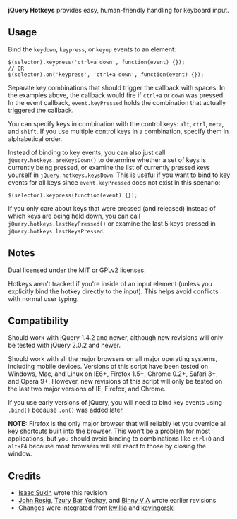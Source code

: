 **jQuery Hotkeys** provides easy, human-friendly handling for keyboard input.

## Usage

Bind the `keydown`, `keypress`, or `keyup` events to an element:

    $(selector).keypress('ctrl+a down', function(event) {});
    // OR
    $(selector).on('keypress', 'ctrl+a down', function(event) {});

Separate key combinations that should trigger the callback with spaces. In the
examples above, the callback would fire if `ctrl+a` *or* `down` was pressed. In
the event callback, `event.keyPressed` holds the combination that actually
triggered the callback.

You can specify keys in combination with the control keys: `alt`, `ctrl`,
`meta`, and `shift`. If you use multiple control keys in a combination, specify
them in alphabetical order.

Instead of binding to key events, you can also just call
`jQuery.hotkeys.areKeysDown()` to determine whether a set of keys is currently
being pressed, or examine the list of currently pressed keys yourself in
`jQuery.hotkeys.keysDown`. This is useful if you want to bind to key events for
all keys since `event.keyPressed` does not exist in this scenario:

    $(selector).keypress(function(event) {});

If you only care about keys that were pressed (and released) instead of which
keys are being held down, you can call `jQuery.hotkeys.lastKeyPressed()` or
examine the last 5 keys pressed in `jQuery.hotkeys.lastKeysPressed`.

## Notes

Dual licensed under the MIT or GPLv2 licenses.

Hotkeys aren't tracked if you're inside of an input element (unless you
explicitly bind the hotkey directly to the input). This helps avoid conflicts
with normal user typing.

## Compatibility

Should work with jQuery 1.4.2 and newer, although new revisions will only be
tested with jQuery 2.0.2 and newer.

Should work with all the major browsers on all major operating systems,
including mobile devices. Versions of this script have been tested on Windows,
Mac, and Linux on IE6+, Firefox 1.5+, Chrome 0.2+, Safari 3+, and Opera 9+.
However, new revisions of this script will only be tested on the last two
major versions of IE, Firefox, and Chrome.

If you use early versions of jQuery, you will need to bind key events using
`.bind()` because `.on()` was added later.

**NOTE:** Firefox is the only major browser that will reliably let you override
all key shortcuts built into the browser. This won't be a problem for most
applications, but you should avoid binding to combinations like `ctrl+Q` and
`alt+F4` because most browsers will still react to those by closing the window.

## Credits

- [Isaac Sukin](https://github.com/IceCreamYou) wrote this revision
- [John Resig](https://github.com/jeresig/jquery.hotkeys),
  [Tzury Bar Yochay](https://github.com/tzuryby/jquery.hotkeys), and
  [Binny V A](http://www.openjs.com/scripts/events/keyboard_shortcuts/) wrote
  earlier revisions
- Changes were integrated from
  [kwillia](https://github.com/jeresig/jquery.hotkeys/pull/4/files) and
  [kevingorski](https://github.com/jeresig/jquery.hotkeys/pull/2/files)
